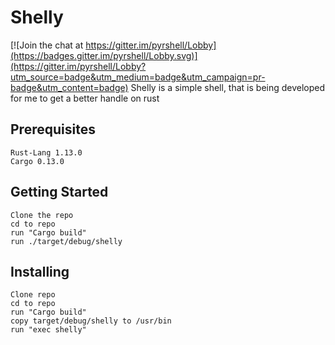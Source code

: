 # Shelly

[![Join the chat at https://gitter.im/pyrshell/Lobby](https://badges.gitter.im/pyrshell/Lobby.svg)](https://gitter.im/pyrshell/Lobby?utm_source=badge&utm_medium=badge&utm_campaign=pr-badge&utm_content=badge)
	Shelly is a simple shell, that is being developed for me to get a better handle on rust

## Prerequisites
	Rust-Lang 1.13.0
	Cargo 0.13.0

## Getting Started
	Clone the repo
	cd to repo
	run "Cargo build"
	run ./target/debug/shelly

## Installing
	Clone repo
	cd to repo
	run "Cargo build"
	copy target/debug/shelly to /usr/bin
	run "exec shelly"

